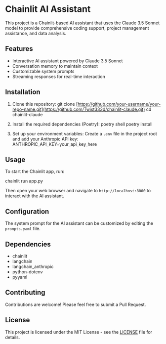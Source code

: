 # Chainlit AI Assistant

This project is a Chainlit-based AI assistant that uses the Claude 3.5 Sonnet model to provide comprehensive coding support, project management assistance, and data analysis.

## Features

- Interactive AI assistant powered by Claude 3.5 Sonnet
- Conversation memory to maintain context
- Customizable system prompts
- Streaming responses for real-time interaction

## Installation

1. Clone this repository:
git clone [https://github.com/your-username/your-repo-name.git](https://github.com/Twist333d/chainlit-claude.git)
cd chainlit-claude


2. Install the required dependencies (Poetry):
   poetry shell
   poetry install


3. Set up your environment variables:
Create a `.env` file in the project root and add your Anthropic API key:
ANTHROPIC_API_KEY=your_api_key_here



## Usage

To start the Chainlit app, run:

chainlit run app.py


Then open your web browser and navigate to `http://localhost:8000` to interact with the AI assistant.

## Configuration

The system prompt for the AI assistant can be customized by editing the `prompts.yaml` file.

## Dependencies

- chainlit
- langchain
- langchain_anthropic
- python-dotenv
- pyyaml

## Contributing

Contributions are welcome! Please feel free to submit a Pull Request.

## License

This project is licensed under the MIT License - see the [LICENSE](LICENSE) file for details.
